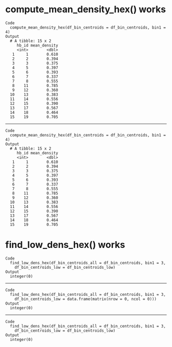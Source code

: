 # compute_mean_density_hex() works

    Code
      compute_mean_density_hex(df_bin_centroids = df_bin_centroids, bin1 = 4)
    Output
      # A tibble: 15 x 2
         hb_id mean_density
         <int>        <dbl>
       1     1        0.610
       2     2        0.394
       3     3        0.375
       4     5        0.397
       5     6        0.393
       6     7        0.337
       7     8        0.555
       8    11        0.785
       9    12        0.360
      10    13        0.383
      11    14        0.556
      12    15        0.390
      13    17        0.567
      14    18        0.464
      15    19        0.705

---

    Code
      compute_mean_density_hex(df_bin_centroids = df_bin_centroids, bin1 = 4)
    Output
      # A tibble: 15 x 2
         hb_id mean_density
         <int>        <dbl>
       1     1        0.610
       2     2        0.394
       3     3        0.375
       4     5        0.397
       5     6        0.393
       6     7        0.337
       7     8        0.555
       8    11        0.785
       9    12        0.360
      10    13        0.383
      11    14        0.556
      12    15        0.390
      13    17        0.567
      14    18        0.464
      15    19        0.705

# find_low_dens_hex() works

    Code
      find_low_dens_hex(df_bin_centroids_all = df_bin_centroids, bin1 = 3,
        df_bin_centroids_low = df_bin_centroids_low)
    Output
      integer(0)

---

    Code
      find_low_dens_hex(df_bin_centroids_all = df_bin_centroids, bin1 = 3,
        df_bin_centroids_low = data.frame(matrix(nrow = 0, ncol = 0)))
    Output
      integer(0)

---

    Code
      find_low_dens_hex(df_bin_centroids_all = df_bin_centroids, bin1 = 3,
        df_bin_centroids_low = df_bin_centroids_low)
    Output
      integer(0)

